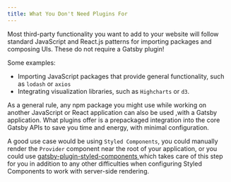 ```yaml
---
title: What You Don't Need Plugins For
---
```


Most third-party functionality you want to add to your website will follow standard JavaScript and React.js patterns for importing packages and composing UIs. These do not require a Gatsby plugin!

Some examples:

- Importing JavaScript packages that provide general functionality, such as `lodash` or `axios`
- Integrating visualization libraries, such as `Highcharts` or `d3`.

As a general rule, any npm package you might use while working on another JavaScript or React application can also be used ,with a Gatsby application. What plugins offer is a prepackaged integration into the core Gatsby APIs to save you time and energy, with minimal configuration.

A good use case would be using `Styled Components`, you could manually render the `Provider` component near the root of your application, or you could use [gatsby-plugin-styled-components ](https://www.gatsbyjs.org/packages/gatsby-plugin-styled-components/) which takes care of this step for you in addition to any other difficulties when configuring Styled Components to work with server-side rendering.
